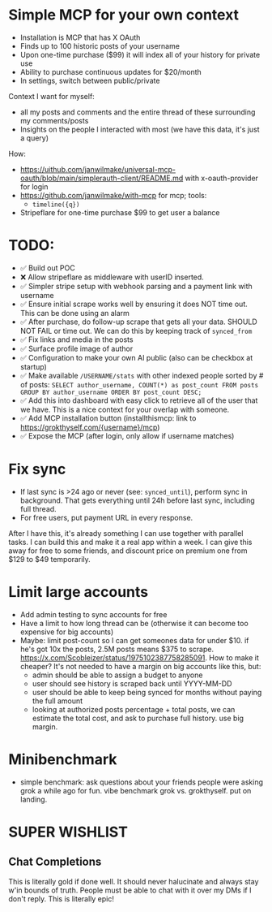 # Simple MCP for your own context

- Installation is MCP that has X OAuth
- Finds up to 100 historic posts of your username
- Upon one-time purchase ($99) it will index all of your history for private use
- Ability to purchase continuous updates for $20/month
- In settings, switch between public/private

Context I want for myself:

- all my posts and comments and the entire thread of these surrounding my comments/posts
- Insights on the people I interacted with most (we have this data, it's just a query)

How:

- https://uithub.com/janwilmake/universal-mcp-oauth/blob/main/simplerauth-client/README.md with x-oauth-provider for login
- https://github.com/janwilmake/with-mcp for mcp; tools:
  - `timeline({q})`
- Stripeflare for one-time purchase $99 to get user a balance

# TODO:

- ✅ Build out POC
- ❌ Allow stripeflare as middleware with userID inserted.
- ✅ Simpler stripe setup with webhook parsing and a payment link with username
- ✅ Ensure initial scrape works well by ensuring it does NOT time out. This can be done using an alarm
- ✅ After purchase, do follow-up scrape that gets all your data. SHOULD NOT FAIL or time out. We can do this by keeping track of `synced_from`
- ✅ Fix links and media in the posts
- ✅ Surface profile image of author
- ✅ Configuration to make your own AI public (also can be checkbox at startup)
- ✅ Make available `/USERNAME/stats` with other indexed people sorted by # of posts: `SELECT author_username, COUNT(*) as post_count FROM posts GROUP BY author_username ORDER BY post_count DESC;`
- ✅ Add this into dashboard with easy click to retrieve all of the user that we have. This is a nice context for your overlap with someone.
- ✅ Add MCP installation button (installthismcp: link to https://grokthyself.com/{username}/mcp)
- ✅ Expose the MCP (after login, only allow if username matches)

# Fix sync

- If last sync is >24 ago or never (see: `synced_until`), perform sync in background. That gets everything until 24h before last sync, including full thread.
- For free users, put payment URL in every response.

After I have this, it's already something I can use together with parallel tasks. I can build this and make it a real app within a week. I can give this away for free to some friends, and discount price on premium one from $129 to $49 temporarily.

# Limit large accounts

- Add admin testing to sync accounts for free
- Have a limit to how long thread can be (otherwise it can become too expensive for big accounts)
- Maybe: limit post-count so I can get someones data for under $10. if he's got 10x the posts, 2.5M posts means $375 to scrape. https://x.com/Scobleizer/status/1975102387758285091. How to make it cheaper? It's not needed to have a margin on big accounts like this, but:
  - admin should be able to assign a budget to anyone
  - user should see history is scraped back until YYYY-MM-DD
  - user should be able to keep being synced for months without paying the full amount
  - looking at authorized posts percentage + total posts, we can estimate the total cost, and ask to purchase full history. use big margin.

# Minibenchmark

- simple benchmark: ask questions about your friends people were asking grok a while ago for fun. vibe benchmark grok vs. grokthyself. put on landing.

# SUPER WISHLIST

## Chat Completions

This is literally gold if done well. It should never halucinate and always stay w'in bounds of truth. People must be able to chat with it over my DMs if I don't reply. This is literally epic!
